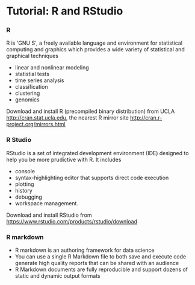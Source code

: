 # Tutorial: R and RStudio

### R
R is 'GNU S', a freely available language and environment for statistical computing and graphics which provides a wide variety of statistical and graphical techniques

- linear and nonlinear modeling
- statistial tests
- time series analysis
- classification
- clustering
- genomics


Download and install R (precompiled binary distribution) from UCLA <http://cran.stat.ucla.edu>, the nearest R mirror site <http://cran.r-project.org/mirrors.html> 


### R Studio

RStudio is a set of integrated development environment (IDE) designed to help you be more prudictive with R. It includes

- console
- syntax-highlighting editor that supports direct code execution
- plotting
- history
- debugging 
- workspace management. 

Download and install RStudio from <https://www.rstudio.com/products/rstudio/download>


### R markdown
* R markdown is an authoring framework for data science
* You can use a single R Markdown file to both save and execute code generate high quality reports that can be shared with an audience
* R Markdown documents are fully reproducible and support dozens of static and dynamic output formats

